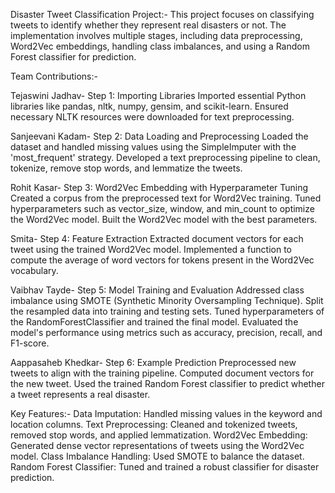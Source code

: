 Disaster Tweet Classification Project:-
This project focuses on classifying tweets to identify whether they represent real disasters or not. The implementation involves multiple stages, including data preprocessing, Word2Vec embeddings, handling class imbalances, and using a Random Forest classifier for prediction.

Team Contributions:-

Tejaswini Jadhav-
Step 1: Importing Libraries
Imported essential Python libraries like pandas, nltk, numpy, gensim, and scikit-learn.
Ensured necessary NLTK resources were downloaded for text preprocessing.

Sanjeevani Kadam-
Step 2: Data Loading and Preprocessing
Loaded the dataset and handled missing values using the SimpleImputer with the 'most_frequent' strategy.
Developed a text preprocessing pipeline to clean, tokenize, remove stop words, and lemmatize the tweets.

Rohit Kasar-
Step 3: Word2Vec Embedding with Hyperparameter Tuning
Created a corpus from the preprocessed text for Word2Vec training.
Tuned hyperparameters such as vector_size, window, and min_count to optimize the Word2Vec model.
Built the Word2Vec model with the best parameters.

Smita-
Step 4: Feature Extraction
Extracted document vectors for each tweet using the trained Word2Vec model.
Implemented a function to compute the average of word vectors for tokens present in the Word2Vec vocabulary.

Vaibhav Tayde-
Step 5: Model Training and Evaluation
Addressed class imbalance using SMOTE (Synthetic Minority Oversampling Technique).
Split the resampled data into training and testing sets.
Tuned hyperparameters of the RandomForestClassifier and trained the final model.
Evaluated the model's performance using metrics such as accuracy, precision, recall, and F1-score.

Aappasaheb Khedkar-
Step 6: Example Prediction
Preprocessed new tweets to align with the training pipeline.
Computed document vectors for the new tweet.
Used the trained Random Forest classifier to predict whether a tweet represents a real disaster.

Key Features:-
Data Imputation: Handled missing values in the keyword and location columns.
Text Preprocessing: Cleaned and tokenized tweets, removed stop words, and applied lemmatization.
Word2Vec Embedding: Generated dense vector representations of tweets using the Word2Vec model.
Class Imbalance Handling: Used SMOTE to balance the dataset.
Random Forest Classifier: Tuned and trained a robust classifier for disaster prediction.

